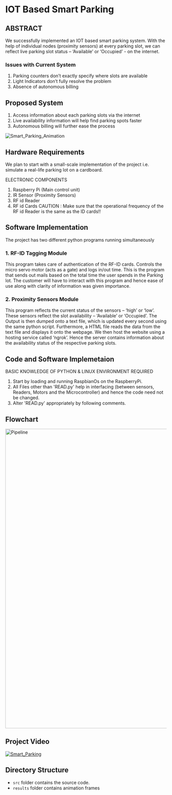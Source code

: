 # IOT Based Smart Parking

## ABSTRACT

We successfully implemented an IOT based smart parking system. With the help of individual nodes (proximity sensors) at every parking slot, we can reflect live parking slot status – ‘Available’ or ‘Occupied’ - on the internet.

### Issues with Current System

1. Parking counters don’t exactly specify where slots are available
2. Light Indicators don’t fully resolve the problem
3. Absence of autonomous billing

## Proposed System

1. Access information about each parking slots via the internet
2. Live availability information will help find parking spots faster
3. Autonomous billing will further ease the process

![Smart_Parking_Animation](https://user-images.githubusercontent.com/44245211/137807075-4dfd8344-ccb8-44c4-b193-13e0ad95598d.gif)

## Hardware Requirements

We plan to start with a small-scale implementation of the project i.e. simulate a real-life parking lot on a cardboard.

ELECTRONIC COMPONENTS
1. Raspberry Pi (Main control unit)
2. IR Sensor (Proximity Sensors)
3. RF id Reader
4. RF id Cards
CAUTION : Make sure that the operational frequency of the RF id Reader is the same as the ID cards!!

## Software Implementation

The project has two different python programs running simultaneously

### 1. RF-ID Tagging Module
This program takes care of authentication of the RF-ID cards. Controls the micro servo motor (acts as a gate) and logs in/out time. This is the program that sends out mails based on the total time the user spends in the Parking lot. The customer will have to interact with this program and hence ease of use along with clarity of information was given importance.

### 2. Proximity Sensors Module
This program reflects the current status of the sensors – ‘high’ or ‘low’. These sensors reflect the slot availability – ‘Available’ or ‘Occupied’. The Output is then dumped onto a text file, which is updated every second using the same python script. Furthermore, a HTML file reads the data from the text file and displays it onto the webpage. We then host the website using a hosting service called ‘ngrok’. Hence the server contains information about the availability status of the respective parking slots.

## Code and Software Implemetaion

BASIC KNOWLEDGE OF PYTHON & LINUX ENVIRONMENT REQUIRED

1. Start by loading and running RaspbianOs on the RaspberryPi.
2. All Files other than 'READ.py' help in interfacing (between sensors, Readers, Motors and the Microcontroller) and hence the code need not be changed.
3. Alter 'READ.py' appropriately by following comments.

## Flowchart
<img width="936" alt="Pipeline" src="https://user-images.githubusercontent.com/44245211/138045898-c5808320-7256-41aa-ac27-c374bcab9314.png">

## Project Video

[![Smart_Parking](<img width="864" alt="Smart_Parking" src="https://user-images.githubusercontent.com/44245211/137807900-349c72b9-2343-4391-a543-7fd003c27ea6.png">
)](https://www.youtube.com/watch?v=kOxa8OaKw0c)

## Directory Structure
- ```src``` folder contains the source code. 
- ```results``` folder contains animation frames
